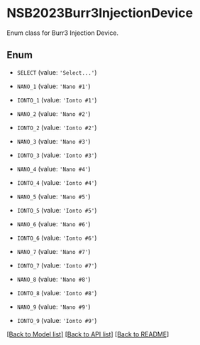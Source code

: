 # NSB2023Burr3InjectionDevice

Enum class for Burr3 Injection Device.

## Enum

* `SELECT` (value: `'Select...'`)

* `NANO_1` (value: `'Nano #1'`)

* `IONTO_1` (value: `'Ionto #1'`)

* `NANO_2` (value: `'Nano #2'`)

* `IONTO_2` (value: `'Ionto #2'`)

* `NANO_3` (value: `'Nano #3'`)

* `IONTO_3` (value: `'Ionto #3'`)

* `NANO_4` (value: `'Nano #4'`)

* `IONTO_4` (value: `'Ionto #4'`)

* `NANO_5` (value: `'Nano #5'`)

* `IONTO_5` (value: `'Ionto #5'`)

* `NANO_6` (value: `'Nano #6'`)

* `IONTO_6` (value: `'Ionto #6'`)

* `NANO_7` (value: `'Nano #7'`)

* `IONTO_7` (value: `'Ionto #7'`)

* `NANO_8` (value: `'Nano #8'`)

* `IONTO_8` (value: `'Ionto #8'`)

* `NANO_9` (value: `'Nano #9'`)

* `IONTO_9` (value: `'Ionto #9'`)

[[Back to Model list]](../README.md#documentation-for-models) [[Back to API list]](../README.md#documentation-for-api-endpoints) [[Back to README]](../README.md)



